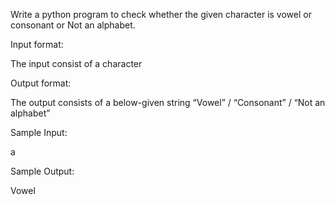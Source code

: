 Write a python program to check whether the given character is vowel or consonant or Not an alphabet.

Input format: 

The input consist of a character 

Output format: 

The output consists of a below-given string “Vowel” / “Consonant” / “Not an alphabet”

Sample Input: 

a 

Sample Output: 

Vowel
